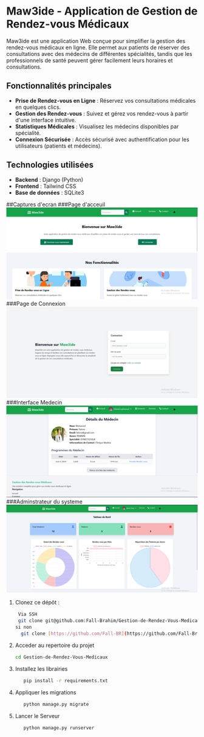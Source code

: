 # Maw3ide - Application de Gestion de Rendez-vous Médicaux

Maw3ide est une application Web conçue pour simplifier la gestion des rendez-vous médicaux en ligne. Elle permet aux patients de réserver des consultations avec des médecins de différentes spécialités, tandis que les professionnels de santé peuvent gérer facilement leurs horaires et consultations.

## Fonctionnalités principales

- **Prise de Rendez-vous en Ligne** : Réservez vos consultations médicales en quelques clics.
- **Gestion des Rendez-vous** : Suivez et gérez vos rendez-vous à partir d'une interface intuitive.
- **Statistiques Médicales** : Visualisez les médecins disponibles par spécialité.
- **Connexion Sécurisée** : Accès sécurisé avec authentification pour les utilisateurs (patients et médecins).

## Technologies utilisées

- **Backend** : Django (Python)
- **Frontend** : Tailwind CSS
- **Base de données** : SQLite3

##Captures d'ecran 
###Page d'acceuil
![Page d'accueil](./media/acceuil.png)
###Page de Connexion
![Page de connexion](./media/Connexion.png)
###Interface Medecin
![Page Interface Medecin](./media/InfoMedecin.png)
###Adminstrateur du systeme
![Dashboard](./media/TableaudeBord.png)

1. Clonez ce dépôt :
  
   ```bash
    Via SSH
    git clone git@github.com:Fall-Brahim/Gestion-de-Rendez-Vous-Medicaux.git
   si non 
     git clone [https://github.com/Fall-BR](https://github.com/Fall-Brahim/Gestion-de-Rendez-Vous-Medicaux.git

3. Acceder au repertoire du projet
   ```bash
   cd Gestion-de-Rendez-Vous-Medicaux
4.  Installez les librairies
    ```bash
       pip install -r requirements.txt
5.  Appliquer les migrations
    ```bash
       python manage.py migrate
6.  Lancer le Serveur
    ```bash
       python manage.py runserver
  



